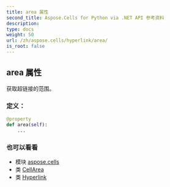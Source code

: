 ```yaml
---
title: area 属性
second_title: Aspose.Cells for Python via .NET API 参考资料
description:
type: docs
weight: 50
url: /zh/aspose.cells/hyperlink/area/
is_root: false
---
```

## area 属性

获取超链接的范围。
### 定义：
```python
@property
def area(self):
    ...
```

### 也可以看看
* 模块 [aspose.cells](../../)
* 类 [CellArea](/cells/python-net/zh/aspose.cells/cellarea)
* 类 [Hyperlink](/cells/python-net/zh/aspose.cells/hyperlink)

